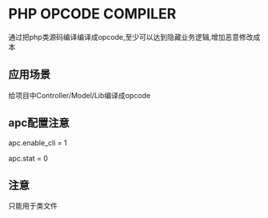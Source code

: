 PHP OPCODE COMPILER
====
通过把php类源码编译编译成opcode,至少可以达到隐藏业务逻辑,增加恶意修改成本

应用场景
-------------
给项目中Controller/Model/Lib编译成opcode

apc配置注意
---------
apc.enable_cli = 1

apc.stat = 0

注意
------------
只能用于类文件

